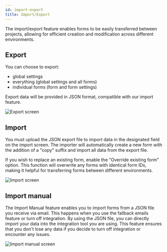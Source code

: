 ```yaml
---
id: import-export
title: Import/Export
---
```


The import/export feature enables forms to be easily transferred between projects, allowing for efficient creation and modification across different environments.

## Export

You can choose to export:
* global settings
* everything (global settings and all forms)
* individual forms (form and form settings)

Export data will be provided in JSON format, compatible with our import feature.

![Export screen](/img/pentagram.svg)

## Import

You must upload the JSON export file to import data in the designated field on the import screen. The importer will automatically create a new form with the addition of a "copy" suffix and import all data from the export file.

If you wish to replace an existing form, enable the "Override existing form" option. This function will overwrite any forms with identical form IDs, making it helpful for transferring forms between different environments.

![Import screen](/img/pentagram.svg)

## Import manual

The Import Manual feature enables you to import forms from a JSON file you receive via email. This happens when you use the fallback emails feature or turn off integration. By using the JSON file, you can directly import your data into the integration tool you are using. This feature ensures that you don't lose any data if you decide to turn off integration or encounter any issues.

![Import manual screen](/img/pentagram.svg)
